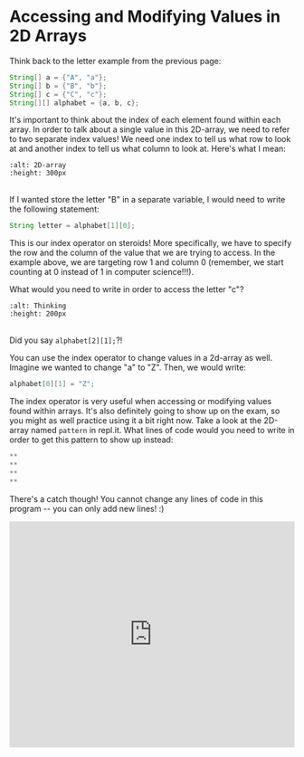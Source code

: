 Accessing and Modifying Values in 2D Arrays
===========================================

Think back to the letter example from the previous page:

```java
String[] a = {"A", "a"};
String[] b = {"B", "b"};
String[] c = {"C", "c"};
String[][] alphabet = {a, b, c};
```
It's important to think about the index of each element found within each array. In order to talk about a single value in this 2D-array, we need to refer to two separate index values! We need one index to tell us what row to look at and another index to tell us what column to look at. Here's what I mean:

```{image} index2darray.png
:alt: 2D-array
:height: 300px
```
<br>If I wanted store the letter "B" in a separate variable, I would need to write the following statement:

```java
String letter = alphabet[1][0];
```
This is our index operator on steroids! More specifically, we have to specify the row and the column of the value that we are trying to access. In the example above, we are targeting row 1 and column 0 (remember, we start counting at 0 instead of 1 in computer science!!!).

What would you need to write in order to access the letter "c"?

```{image} https://i.pinimg.com/originals/dd/49/5e/dd495e07229445a7f028c3253217f146.gif
:alt: Thinking
:height: 200px
```

<br>Did you say `alphabet[2][1];`?!

You can use the index operator to change values in a 2d-array as well. Imagine we wanted to change "a" to "Z". Then, we would write:
```java
alphabet[0][1] = "Z";
```

The index operator is very useful when accessing or modifying values found within arrays. It's also definitely going to show up on the exam, so you might as well practice using it a bit right now. Take a look at the 2D-array named `pattern` in repl.it. What lines of code would you need to write in order to get this pattern to show up instead:
```java
**
**
**
**
```
There's a catch though! You cannot change any lines of code in this program -- you can only add new lines! :)
<iframe height="400px" width="100%" src="https://repl.it/@SoniaSpindt1/712Example1?lite=true" scrolling="no" frameborder="no" allowtransparency="true" allowfullscreen="true" sandbox="allow-forms allow-pointer-lock allow-popups allow-same-origin allow-scripts allow-modals"></iframe>

